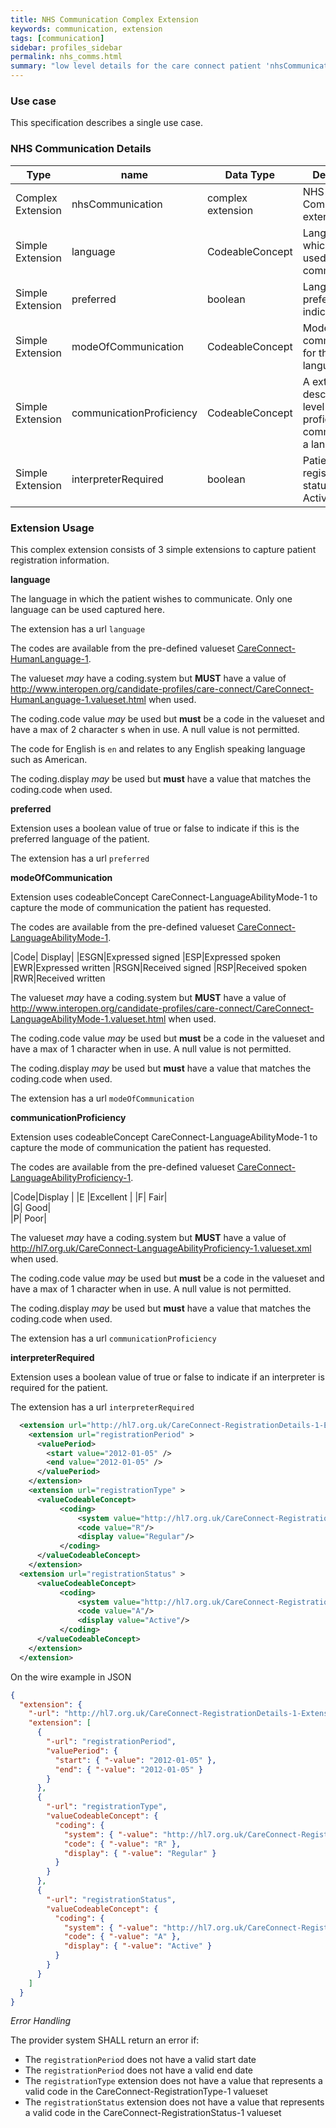 ```yaml
---
title: NHS Communication Complex Extension
keywords: communication, extension
tags: [communication]
sidebar: profiles_sidebar
permalink: nhs_comms.html
summary: "low level details for the care connect patient 'nhsCommunication' extension"
---
```

### Use case ###

This specification describes a single use case. 

### NHS Communication Details ###

|Type|name|Data Type|Description|
| ------------- | ------------- | ------------- | ------------- |
| Complex Extension|nhsCommunication| complex extension|NHS Communication extension |
|Simple Extension|language|CodeableConcept|Languages which may be used for communication|
|Simple Extension|preferred|boolean|Language preference indicator|
|Simple Extension|modeOfCommunication|CodeableConcept|Mode of communucation for the selected language| 
|Simple Extension|communicationProficiency|CodeableConcept|A extension to describe the level of proficiency in communicating a language.| 
|Simple Extension|interpreterRequired|boolean|Patients current registration status e.g Active| 

### Extension Usage ###

This complex extension consists of 3 simple extensions to capture patient registration information. 

**language**

The language in which the patient wishes to communicate. Only one language can be used captured here.

The extension has a url `language`

The codes are available from the pre-defined valueset [ CareConnect-HumanLanguage-1](http://www.interopen.org/candidate-profiles/care-connect/CareConnect-HumanLanguage-1.valueset.html).

The valueset *may* have a coding.system but **MUST** have a value of http://www.interopen.org/candidate-profiles/care-connect/CareConnect-HumanLanguage-1.valueset.html when used.

The coding.code value *may* be used but **must** be a code in the valueset and have a max of 2 character s when in use. A null value is not permitted. 

The code for English is `en` and relates to any English speaking language such as American.

The coding.display *may* be used but **must** have a value that matches the coding.code when used.


**preferred**

Extension uses a boolean value of true or false to indicate if this is the preferred language of the patient. 

The extension has a url `preferred`

**modeOfCommunication**

Extension uses codeableConcept CareConnect-LanguageAbilityMode-1 to capture the mode of communication the patient has requested. 

The codes are available from the pre-defined valueset [CareConnect-LanguageAbilityMode-1](http://www.interopen.org/candidate-profiles/care-connect/CareConnect-LanguageAbilityMode-1.valueset.html).

|Code|	Display|
|ESGN|Expressed signed
|ESP|Expressed spoken
|EWR|Expressed written
|RSGN|Received signed
|RSP|Received spoken
|RWR|Received written

The valueset *may* have a coding.system but **MUST** have a value of http://www.interopen.org/candidate-profiles/care-connect/CareConnect-LanguageAbilityMode-1.valueset.html when used.

The coding.code value *may* be used but **must** be a code in the valueset and have a max of 1 character when in use. A null value is not permitted.

The coding.display *may* be used but **must** have a value that matches the coding.code when used.

The extension has a url `modeOfCommunication`

**communicationProficiency**

Extension uses codeableConcept CareConnect-LanguageAbilityMode-1 to capture the mode of communication the patient has requested. 

The codes are available from the pre-defined valueset [CareConnect-LanguageAbilityProficiency-1](http://hl7.org.uk/CareConnect-LanguageAbilityProficiency-1.valueset.xml).

|Code|Display	|
|E	|Excellent	|
|F|	Fair|	
|G|	Good|	
|P|	Poor|

The valueset *may* have a coding.system but **MUST** have a value of http://hl7.org.uk/CareConnect-LanguageAbilityProficiency-1.valueset.xml when used.

The coding.code value *may* be used but **must** be a code in the valueset and have a max of 1 character when in use. A null value is not permitted.

The coding.display *may* be used but **must** have a value that matches the coding.code when used.

The extension has a url `communicationProficiency`

**interpreterRequired**


Extension uses a boolean value of true or false to indicate if an interpreter is required for the patient. 

The extension has a url `interpreterRequired`

```xml
  <extension url="http://hl7.org.uk/CareConnect-RegistrationDetails-1-Extension.xml" >
    <extension url="registrationPeriod" >
      <valuePeriod>
        <start value="2012-01-05" />
        <end value="2012-01-05" />
      </valuePeriod>
    </extension>
    <extension url="registrationType" >
      <valueCodeableConcept>
		   <coding>
			   <system value="http://hl7.org.uk/CareConnect-RegistrationType-1.xml"/>
			   <code value="R"/>
			   <display value="Regular"/>
		   </coding>
      </valueCodeableConcept>
    </extension>
  <extension url="registrationStatus" >
      <valueCodeableConcept>
		   <coding>
			   <system value="http://hl7.org.uk/CareConnect-RegistrationStatus-1.xml"/>
			   <code value="A"/>
			   <display value="Active"/>
		   </coding>
      </valueCodeableConcept>
    </extension>
  </extension>	
```

On the wire example in JSON

```json
{
  "extension": {
    "-url": "http://hl7.org.uk/CareConnect-RegistrationDetails-1-Extension.xml",
    "extension": [
      {
        "-url": "registrationPeriod",
        "valuePeriod": {
          "start": { "-value": "2012-01-05" },
          "end": { "-value": "2012-01-05" }
        }
      },
      {
        "-url": "registrationType",
        "valueCodeableConcept": {
          "coding": {
            "system": { "-value": "http://hl7.org.uk/CareConnect-RegistrationType-1.xml" },
            "code": { "-value": "R" },
            "display": { "-value": "Regular" }
          }
        }
      },
      {
        "-url": "registrationStatus",
        "valueCodeableConcept": {
          "coding": {
            "system": { "-value": "http://hl7.org.uk/CareConnect-RegistrationStatus-1.xml" },
            "code": { "-value": "A" },
            "display": { "-value": "Active" }
          }
        }
      }
    ]
  }
}
```

*Error Handling*

The provider system SHALL return an error if:

- The `registrationPeriod` does not have a valid start date
- The `registrationPeriod` does not have a valid end date
- The `registrationType` extension does not have a value that represents a valid code in the CareConnect-RegistrationType-1 valueset
- The `registrationStatus` extension does not have a value that represents a valid code in the CareConnect-RegistrationStatus-1 valueset




